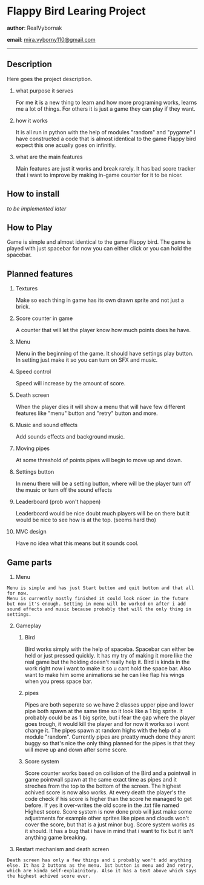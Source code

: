 # Flappy Bird Learing Project

**author**: RealVybornak

**email**: <mira.vyborny110@gmail.com>

***

## Description

Here goes the project description.

1. what purpose it serves

    For me it is a new thing to learn and how more programing works, learns me a lot of things. For others it is just a game they can play if they want.

2. how it works

    It is all run in python with the help of modules "random" and "pygame" I have constructed a code that is almost identical to the game Flappy bird expect this one acually goes on infinitly.

3. what are the main features

    Main features are just it works and break rarely. It has bad score tracker that i want to improve by making in-game counter for it to be nicer.

## How to install

_to be implemented later_

## How to Play

Game is simple and almost identical to the game Flappy bird. The game is played with just spacebar for now you can either click or you can hold the spacebar.

## Planned features

1. Textures

    Make so each thing in game has its own drawn sprite and not just a brick.

2. Score counter in game

    A counter that will let the player know how much points does he have.

3. Menu

    Menu in the beginning of the game. It should have settings play button. In setting just make it so you can turn on SFX and music.

4. Speed control

    Speed will increase by the amount of score.

5. Death screen

    When the player dies it will show a menu that will have few different features like "menu" button and "retry" button and more.

6. Music and sound effects

    Add sounds effects and background music.

7. Moving pipes

    At some threshold of points pipes will begin to move up and down.

8. Settings button

    In menu there will be a setting button, where will be the player turn off the music or turn off the sound effects

9. Leaderboard (prob won't happen)

    Leaderboard would be nice doubt much players will be on there but it would be nice to see how is at the top. (seems hard tho)

10. MVC design

    Have no idea what this means but it sounds cool.

## Game parts
  1. Menu
      
    Menu is simple and has just Start button and quit button and that all for now.
    Menu is currently mostly finished it could look nicer in the future but now it's enough. Setting in menu will be worked on after i add sound effects and music because probably that will the only thing in settings.

  2. Gameplay
      
      1. Bird

            Bird works simply with the help of spaceba. Spacebar can either be held or just pressed quickly. It has my try of making it more like the real game but the holding doesn't really help it.
            Bird is kinda in the work right now i want to make it so u cant hold the space bar. Also want to make him some animations se he can like flap his wings when you press space bar.

      2. pipes

            Pipes are both seperate so we have 2 classes upper pipe and lower pipe both spawn at the same time so it look like a 1 big sprite. It probably could be as 1 big sprite, but i fear the gap where the player goes trough, it would kill the player and for now it works so i wont change it. The pipes spawn at random highs with the help of a module "random". 
            Currently pipes are preatty much done they arent buggy so that's nice the only thing planned for the pipes is that they will move up and down after some score.
      
      3. Score system
        
            Score counter works based on collision of the Bird and a pointwall in game pointwall spawn at the same exact time as pipes and it streches from the top to the bottom of the screen. The highest achived score is now also works. At every death the player's the code check if his score is higher than the score he managed to get before. If yes it over-writes the old score in the .txt file named Highest score.
            Score system is now done prob will just make some adjustments for example other sprites like pipes and clouds won't cover the score, but that is a just minor bug. Score system works as it should. It has a bug that i have in mind that i want to fix but it isn't anything game breaking.

  3. Restart mechanism and death screen

    Death screen has only a few things and i probably won't add anything else. It has 2 buttons as the menu. 1st button is menu and 2nd retry, which are kinda self-explainitory. Also it has a text above which says the highest achived score ever.
